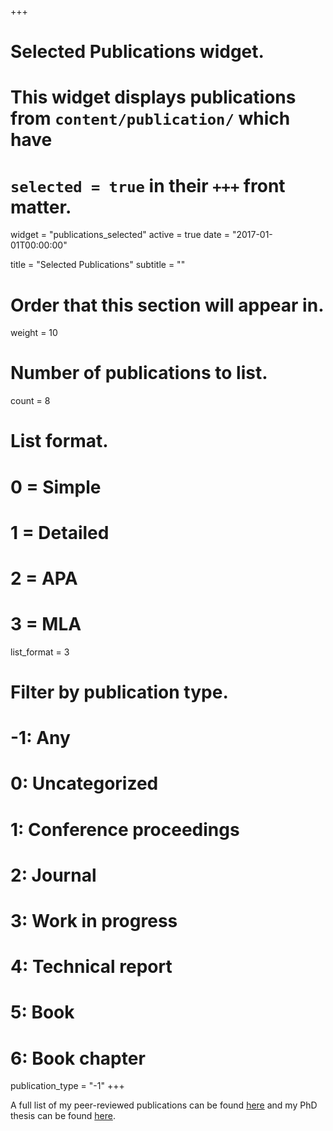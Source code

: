 +++
# Selected Publications widget.
# This widget displays publications from `content/publication/` which have
# `selected = true` in their `+++` front matter.
widget = "publications_selected"
active = true
date = "2017-01-01T00:00:00"

title = "Selected Publications"
subtitle = ""

# Order that this section will appear in.
weight = 10

# Number of publications to list.
count = 8

# List format.
#   0 = Simple
#   1 = Detailed
#   2 = APA
#   3 = MLA
list_format = 3

# Filter by publication type.
# -1: Any
#  0: Uncategorized
#  1: Conference proceedings
#  2: Journal
#  3: Work in progress
#  4: Technical report
#  5: Book
#  6: Book chapter
publication_type = "-1"
+++

A full list of my peer-reviewed publications can be found [here](/all_publications) and my PhD thesis can be found [here](/files/brilleman_thesis.pdf).
